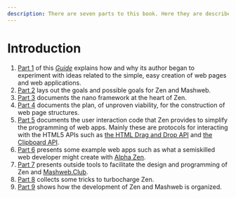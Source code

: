 ```yaml
---
description: There are seven parts to this book. Here they are described.
---
```


# Introduction

1. [Part 1](part-1-the-motivation-behind-zen-and-mashweb/) of this [_Guide_](https://tomelam.gitbook.io/mashweb/) explains how and why its author began to experiment with ideas related to the simple, easy creation of web pages and web applications.
2. [Part 2](https://tomelam.gitbook.io/mashweb/part-2-goals-of-zen) lays out the goals and possible goals for Zen and Mashweb.
3. [Part 3](https://tomelam.gitbook.io/mashweb/part-3-the-key-to-zen-a-nano-framework-for-sequential-programming) documents the nano framework at the heart of Zen.
4. [Part 4](https://tomelam.gitbook.io/mashweb/part-4-web-page-structure) documents the plan, of unproven viability, for the construction of web page structures.
5. [Part 5](https://tomelam.gitbook.io/mashweb/part-5-user-interactions-and-the-html5-apis) documents the user interaction code that Zen provides to simplify the programming of web apps. Mainly these are protocols for interacting with the HTML5 APIs such as [the HTML Drag and Drop API](https://developer.mozilla.org/en-US/docs/Web/API/HTML_Drag_and_Drop_API) and [the Clipboard API](https://developer.mozilla.org/en-US/docs/Web/API/Clipboard_API).
6. [Part 6](https://tomelam.gitbook.io/mashweb/part-6-example-web-apps-built-with-zen) presents some example web apps such as what a semiskilled web developer might create with [Alpha Zen](https://tomelam.gitbook.io/mashweb/part-2-goals-of-zen/the-plan-for-alpha-zen).
7. [Part 7](https://tomelam.gitbook.io/mashweb/part-7-outside-tools-to-help-build-zen) presents outside tools to facilitate the design and programming of Zen and [Mashweb.Club](https://mashweb.club).
8. [Part 8](https://tomelam.gitbook.io/mashweb/part-8-tricks-to-augment-zens-basic-functions) collects some tricks to turbocharge Zen.
9. [Part 9](https://tomelam.gitbook.io/mashweb/part-9-project-management) shows how the development of Zen and Mashweb is organized.



